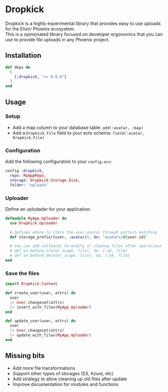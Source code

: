 # Dropkick

Dropkick is a highly experimental library that provides easy to use uploads for the Elixir/ Phoenix ecosystem.  
This is a opinionated library focused on developer ergonomics that you can use to provide file uploads in any Phoenix project.

## Installation

```elixir
def deps do
  [
    {:dropkick, ">= 0.0.0"}
  ]
end
```

## Usage

### Setup

- Add a map column to your database table: `add(:avatar, :map)` 
- Add a `Dropkick.File` field to your ecto schema: `field(:avatar, Dropkick.File)`

### Configuration

Add the following configuration to your `config.exs`:

```elixir
config :dropkick,
  repo: MyAppRepo,
  storage: Dropkick.Storage.Disk,
  folder: "uploads"
```

### Uploader

Define an uplodader for your application:

```elixir
defmodule MyApp.Uploader do
  use Dropkick.Uploader

  # Defines where to store the user avatar through pattern matching
  def storage_prefix({user, :avatar}), do: "avatars/#{user.id}"

  # You can add callbacks to modify or cleanup files after operations
  # def on_before_store(_scope, file), do: {:ok, file}
  # def on_before_delete(_scope, file), do: {:ok, file}
end 
```

### Save the files

```elixir
import Dropkick.Context

def create_user(user, attrs) do
  user
  |> User.changeset(attrs)
  |> insert_with_files(MyApp.Uploader)
end

def update_user(user, attrs) do
  user
  |> User.changeset(attrs)
  |> update_with_files(MyApp.Uploader)
end
```

## Missing bits

- Add more file transformations
- Support other types of storages (S3, Azure, etc)
- Add strategy to allow cleaning up old files after update
- Improve documentation for modules and functions